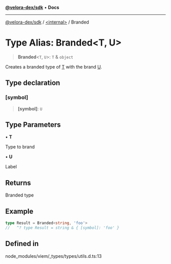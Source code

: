 [**@velora-dex/sdk**](../../README.md) • **Docs**

***

[@velora-dex/sdk](../../globals.md) / [\<internal\>](../README.md) / Branded

# Type Alias: Branded\<T, U\>

> **Branded**\<`T`, `U`\>: `T` & `object`

Creates a branded type of [T](Branded.md) with the brand [U](Branded.md).

## Type declaration

### \[symbol\]

> **\[symbol\]**: `U`

## Type Parameters

• **T**

Type to brand

• **U**

Label

## Returns

Branded type

## Example

```ts
type Result = Branded<string, 'foo'>
//   ^? type Result = string & { [symbol]: 'foo' }
```

## Defined in

node\_modules/viem/\_types/types/utils.d.ts:13

